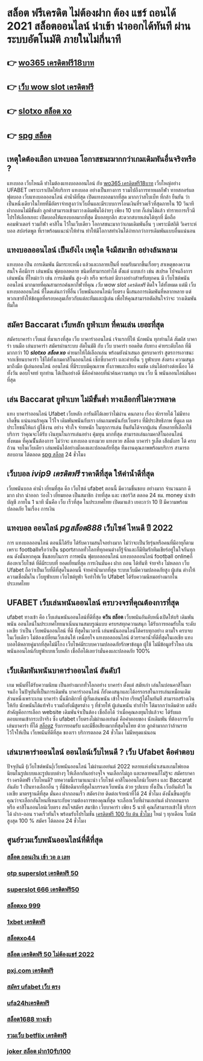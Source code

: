# สล็อต ฟรีเครดิต ไม่ต้องฝาก ต้อง แชร์ ถอนได้ 2021  สล็อตออนไลน์  นำเข้า   นำออกได้ทันที ผ่านระบบอัตโนมัติ  ภายในไม่กี่นาที 

## 👉 [wo365 เครดิตฟรี18บาท](https://www.ufaeat.com/register/)
## 👉 [เว็บ wow slot เครดิตฟรี](https://www.ufaeat.com/regis-ufabet-master-free/)
## 👉 [slotxo สล็อต xo](https://www.ufaeat.com/register/)
## 👉 [spg สล็อต](https://www.ufaeat.com/credit-free-50/)

##  เหตุใดต้องเลือก แทงบอล โอกาสชนะมากกว่าเกมเดิมพันอื่นจริงหรือ ?

แทงบอล เว็บไหนดี ทำไมต้องแทงบอลออนไลน์ กับ [wo365 เครดิตฟรี18บาท](https://www.ufaeat.com/regis-ufabet-master-free/)  เว็บใหญ่อย่าง UFABET เพราะเราเปิดให้บริการ แทงบอล อย่างเป็นทางการ รวมไปถึงการทายผลกีฬา ทายสกอร์ผลฟุตบอล เว็บแทงบอลออนไลน์  ค่าน้ำดีที่สุด เปิดแทงบอลมากที่สุด มากกว่าสโบเบ็ท ที่กล้า  ยืนยัน ว่าเป็นหนึ่งเดียวในไทยที่มีอัตราจ่ายสูงกว่าเว็บอื่นและมีระบบการโอนเงินที่รวดเร็วที่สุดภายใน 10 วินาที ฝากถอนไม่มีขั้นต่ำ ลูกค้าสามารถเข้ามาวางเดิมพันได้ง่ายๆ เพียง 10 บาท ก็เล่นได้แล้ว ทำรายการเร็วมีโปรให้เลือกเยอะ เปิดบอลให้แทงบอลมากที่สุด มีบอลทุกลีก  สะดวกสบายเล่นได้ทุกที่ มือถือ คอมพิวเตอร์ รวมกีฬา คาสิโน ไว้ในเว็บเดียว โอกาสชนะมากว่าเกมเดิมพันอื่น ๆ เพราะมีสถิติ วิเคราะห์บอล สปอร์ตพูล ที่เราพร้อมแนะนำให้ท่าน ทำให้มีโอกาสทำเงินได้ง่ายกกว่าการเดิมพันแบบอื่นแน่นอน


##  แทงบอลออนไลน์  เป็นยังไง เหตุใด จึงมีสมาชิก  อย่างล้นหลาม

แทงบอล เป็น การเดิมพัน มีมาระยะหนึ่ง แล้วและกลายเป็นที่ ยอมรับมากขึ้นเรื่อยๆ  สาเหตุของความสนใจ คือมีการ เล่นพนัน ฟุตบอลหลาย ชนิดที่สามารถทำได้ ตั้งแต่ แบบเก่า เช่น สเปรด ไปจนถึงการ เล่นพนัน ที่ใหม่กว่า เช่น การเดิมพัน สูง-ต่ำ หรือ พาร์เลย์  มีบางอย่างสำหรับทุกคน มี เว็บไซต์พนันออนไลน์ มากมายที่คุณสามารถค้นหากีฬาที่คุณ *เว็บ wow slot เครดิตฟรี* ติดใจ ได้ทั้งหมด แต่มี เว็บแทงบอลออนไลน์ ที่โดดเด่นกว่าที่อื่น เว็บพนันออนไลน์เว็บตรง นี้เสนอการเดิมพันที่หลากหลาย แต่พวกเขายังให้ข้อมูลที่ครอบคลุมเกี่ยวกับแต่ละทีมและผู้เล่น เพื่อให้คุณสามารถตัดสินใจว่าจะ วางเดิมพัน ทีมใด

## สมัคร Baccarat  เว็บหลัก  ยูฟ่าเบท ที่คนเล่น เยอะที่สุด

สมัครบาคาร่า  เว็บแม่   ที่มาแรงที่สุด เว็บ  บาคาร่าออนไลน์ เจ้าแรกที่ให้ นักพนัน  ทุกท่านได้  สัมผัส บาคาร่า บนมือ เล่นบาคาร่า สมัครผ่านระบบ อัตโนมัติ กับ เว็บ บาคาร่า ยอดฮิต  กับทาง ค่ายระดับโลก ที่มีมากกว่า 10 ***slotxo สล็อต xo*** ค่ายมาให้ได้เลือกเล่น พร้อมยังนำเสนอ สูตรบาคาร่า สูตรการเอาชนะ จากเซียนบาคาร่า ใช้ได้ทั้งเกมคาสิโนออนไลน์ เซ็กซี่บาคาร่า และค่ายอื่น ๆ ยูฟ่าเบท ส่งตรง  ความสนุกมาถึงมือ  ผู้เล่นออนไลน์  ออนไลน์ ที่มีระบบมีคุณภาพ ทั้งภาพและเสียง คมชัด เล่นได้อย่างต่อเนื่อง  ได้ทั้งวัน  ตอบโจทย์  ทุกท่าน  ได้เป็นอย่างดี นี่คือคำตอบที่น่าค้นความสนุก บน เว็บ นี้ พนันออนไลน์มั่นคงที่สุด

## เล่น Baccarat  ยูฟ่าเบท ไม่มีขั้นต่ำ ทางเลือกที่ไม่ควรพลาด

แทง บาคาร่าออนไลน์  Ufabet เว็บหลัก การันตีได้เลยว่าไม่ผ่าน คนกลาง เรื่อง หักรายได้ ไม่มีทางเกิดขึ้น แน่นอนถ้าคุณ ไว้ใจ  เดิมพันพนันกับเรา เล่นเกมพนันกับเว็บตรง ที่มีประสิทธิภาพ  ที่ดูแล ผลประโยชน์ให้แก่ ผู้ใช้งาน อย่าง จริงใจ จ่ายหนัก ในทุกการเล่น ยืนยันได้จากผู้เล่น ทั้งหลายที่เลือกใช้บริการ ว่าคุณจะได้รับ เงินทุนในการเล่นอย่าง คุ้มทุน มากที่สุด สามารถเล่นเกมคาสิโนออนไลน์ ทั้งหมด ที่คุณนีั้นต้องการ ไม่ว่าจะ แทงบอล แทงมวย แทงหวย สล็อต บาคาร่า รูเล็ต เสือมังกร ได้ ครบถ้วน จบในเว็บเดียว เล่นพนันได้อย่างมั่งคงและปลอดภัยที่สุด ทีมงานคุณภาพพร้อมบริการ สามารถ สอบถาม ได้ตลอด [spg สล็อต](https://www.ufaeat.com/ufabet-master-login/) 24 ชั่วโมง

## เว็บบอล ***ivip9 เครดิตฟรี*** ราคาดีที่สุด ให้ค่าน้ำดีที่สุด

 เว็บพนันบอล   ค่าน้ำ  เยี่ยมที่สุด คือ   เว็บไซต์  ufabet   ตอนนี้  มีความชื่นชอบ  อย่างมาก จำนวนมาก   ดีมาก ฝาก   นำออก  ว่องไว  เยี่ยมยอด เป็นสมาชิก ง่ายที่สุด  และ  เซอร์วิส  ตลอด 24 ชม.   money  นำเข้า บัญชี  ภายใน  1 นาที   นั้นคือ  เว็บ   เร็วที่สุด  ในประเทศไทย  เปิดมาแล้ว  เยอะกว่า  10 ปี  มีความพร้อมปลอดภัย ในเรื่อง การเงิน 

## แทงบอล ออนไลน์  ***pgสล็อต888*** เว็บไซค์ ไหนดี ปี 2022

การ แทงบอลออนไลน์ ตอนนี้ได้รับ ได้รับความสนใจอย่างมาก ไม่ว่าจะเป็นวัยรุ่นหรือคนที่มีอายุก็ตาม เพราะ footballหรือว่าเป็น sportสากลทั่วโลกที่ทุกคนต่างก็รู้จักและก็มีทีมรักทีมเชียร์อยู่ในใจกันทุกคน ดังนั้นหากคุณ ชื่นชอบในการ การพนัน ฟุตบอลออนไลน์ แทงบอลออนไลน์ football onlineก็ต้องหาเว็บไซต์ ที่ดีมีระบบที่ ยอดเยี่ยมที่สุด การเงินมั่นคง  ฝาก  ถอน ได้ทันที จ่ายจริง  ไม่หลอก เว็บ Ufabet ถือว่าเป็นเว็บที่ดีที่สุดในตอนนี้ จ่ายค่าน้ำมากที่สุด ระบบเว็บมีความปลอดภัยสูง  ผู้เล่น ต่างให้ความเชื่อมั่นใน เว็บยูฟ่าเบท เว็บไซต์ยูฟ่า จึงทำให้เว็บ Ufabet ได้รับความนิยมอย่างมากในประเทศไทย

## UFABET  เว็บเล่นพนันออนไลน์ ครบวงจรที่คุณต้องการที่สุด

ufabet ทางเข้า คือ  เว็บเล่นพนันออนไลน์ที่ดีที่สุด **ควีน สล็อต** เว็บพนันอันดับหนึ่งเปิดให้บริ เดิมพันพนัน ออนไลน์ในประเทศไทยมาเนิ่นนานสมบรูณ์แบบ ครบรสทุกความสนุก ได้รับการยอมรับใน ระดับเอเชีย ว่าเป็น  เว็บพนันออนไลน์ ที่ดี ที่สุดในเวลานี้ เล่นพนันออนไลน์ได้ครบทุกอย่าง ตามใจ ครบจบในเว็บเดียว ไม่ต้องเปลี่ยนเว็บเล่นให้ เหนื่อยใจ   แทงบอลออนไลน์  ด้วยราคาน้ำที่ดีที่สุดในเอเชีย แทงบอลได้หลายคู่มากที่สุดไม่มีโกง เว็บไซค์มีระบบความปลอดภัยรักษาข้อมูล ผู้ใช้ ไม่มีข้อมูลรั่วไหล เล่นพนันออนไลน์กับยูฟ่าเบทเว็บหลัก เชื่อถือได้เลยว่ามั่นคงและปลอดภัย 100% 


##  เว็บเดิมพันพนันบาคาร่าออนไลน์  อันดับ1

เกม พนันที่ได้รับความนิยม เป็นอย่างมากทั่วโลกอย่าง  บาคาร่า ตั้งแต่ สมัยเก่า เล่นในบ่อนคาสิโนมาจนถึง ในปัจุบันที่เป็นการเดิมพัน บาคาร่าออนไลน์ ก็ยังคงสนุกและได้อรรถรสในการเล่นเหมือนเดิม ส่วนหนึ่งเพราะเกม บาคาร่า นั้นมีกติกาที่ ผู้เริ่มเล่นพนัน  เข้าใจง่าย  เรียนรู้ได้ในทันที  สามารถสร้างเงิน ให้กับ นักพนันได้แท้จริง รวมถึงยังมีสูตรต่าง ๆ ที่ช่วยให้ ผู้เล่นพนัน ทำกำไร ได้มากกว่าเดิมด้วย แต่สิ่งสำคัญคือการเลือก website เดิมพันจำเป็นต้อง เชื่อถือได้ ว่าเมื่อคุณลงทุนไปแล้วจะ ได้รับผลตอบแทนเข้ากระเป๋าจริง ซึ่ง  ufabet เว็บตรงไม่ผ่านเอเย่นต์  คือคำตอบของ นักเดิมพัน ที่ต้องการเว็บเล่นบาคาร่า ที่ได้ [สล็อตz](https://www.ufaeat.com/) รับการยอมรับ และมีชื่อเสียงมากที่สุดในไทย ด้วย ลูกค้ามากกว่าล้านราย ไว้ใจให้เป็น  เว็บพนันที่ดีที่สุด ของเรา บริการตลอด 24 ชั่วโมง ไม่มีหยุดแน่นอน

## เล่นบาคาร่าออนไลน์ ออนไลน์เว็บไหนดี ?  เว็บ Ufabet  คือคำตอบ

ปัจจุบันมี {เว็บไซต์พนัน|เว็บพนันออนไลน์ ไม่ผ่านเอเย่นต์ 2022  หลายแห่งที่นำเสนอเกมไพ่ยอดนิยมในรูปแบบและรูปแบบต่างๆ ให้เลือกกันอย่างจุใจ จนเลือกไม่ถูก และหลายคนก็ไม่รู้จะ  สมัครบาคาร่า เครดิตฟรี เว็บไหนดี? บทความนี้เรามาแนะนำ เว็บไซต์ คาสิโนออนไลน์เว็บตรง และ Baccarat อันดับ 1 เป็นทางเลือกอื่น ๆ ที่มีข้อดีมากที่สุดในบรรดาเว็บพนัน ด้วย  รูปแบบ  ทั้งเป็น  เว็บอันดับ1   ในเอเชีย มาตรฐานดีที่สุด มั่นคง ฝากถอนเร็ว  สมัครง่าย ติดต่อเจ้าหน้าที่ได้ 24 ชั่วโมง  ดังนั้นขึ้นอยู่กับคุณว่าจะเลือกอันไหนที่เหมาะกับความต้องการของคุณที่สุด จะเลือกเว็บที่ผ่านเอเย่นต์ ฝากถอนยาก หรือ คาสิโนออนไลน์เว็บตรง สนใจสมัคร สมาชิก เว็บบาคาร่า  เพียง 5 นาที คุณก็สามารถเข้าใช้ บริการได้ ฝาก-ถอน รวดเร็วทันใจ พร้อมรับโปรโมชั่น [เครดิตฟรี 100 รับ ต้น ชั่วโมง](https://www.ufaeat.com/ทางเข้ายูฟ่าเบท-ufabet/) ใหม่ ๆ ทุกเดือน โบนัส สูงสุด 100 % สมัคร ได้ตลอด 24 ชั่วโมง

## ศูนย์รวมเว็บพนันออนไลน์ที่ดีที่สุด

### [สล็อต ถอนเงิน เข้า วอ ล เลท](https://atom.io/themes/ทางเข้า%20ufaeat%20asia999%20เครดิตฟรี%2040%20ล่าสุด%20008%20สล็อต%20เว็บตรง%20100%)
### [otp superslot เครดิตฟรี 50](https://atom.io/themes/ทางเข้า%20ufaeat%20เว็บ%20พนันออนไลน์%20สล็อต%20888%20008%20สล็อต%20เว็บตรง%20100%)
### [superslot 666 เครดิตฟรี50](https://atom.io/themes/ทางเข้า%20ufaeat%20เครดิตฟรี100%20008%20สล็อต%20เว็บตรง%20100%)
### [สล็อตxo 999](https://atom.io/themes/ทางเข้า%20ufaeat%20เครดิตฟรี50ยืนยันเบอร์2022ล่าสุด%20008%20สล็อต%20เว็บตรง%20100%)
### [1xbet เครดิตฟรี](https://atom.io/themes/ทางเข้า%20ufaeat%20sa%20gaming%20vip%20เครดิตฟรี%20008%20สล็อต%20เว็บตรง%20100%)
### [สล็อตxo44](https://atom.io/themes/ทางเข้า%20ufaeat%20สล็อต%20pg%20เว็บตรง%20008%20สล็อต%20เว็บตรง%20100%)
### [สล็อต เครดิตฟรี 50 ไม่ต้องแชร์ 2022](https://atom.io/themes/ทางเข้า%20ufaeat%20สล็อต789ฝากถอนไม่มีขั้นต่ํา%20008%20สล็อต%20เว็บตรง%20100%)
### [pxj.com เครดิตฟรี](https://atom.io/themes/ทางเข้า%20ufaeat%20สล็อต%20ทดลองเล่น%20008%20สล็อต%20เว็บตรง%20100%)
### [สมัคร ufabet เว็บ ตรง](https://atom.io/themes/ทางเข้า%20ufaeat%20ae%20gaming%20เครดิตฟรี%2050%20008%20สล็อต%20เว็บตรง%20100%)
### [ufa24hเครดิตฟรี](https://atom.io/themes/ทางเข้า%20ufaeat%20mbสล็อต%20008%20สล็อต%20เว็บตรง%20100%)
### [สล็อต1688 ทางเข้า](https://atom.io/themes/ทางเข้า%20ufaeat%20สล็อต%20ทดลองเล่นฟรี%20008%20สล็อต%20เว็บตรง%20100%)
### [รวมเว็บ betflix เครดิตฟรี](https://atom.io/themes/ทางเข้า%20ufaeat%20สล็อตเติมtrue%20wallet%20ไม่มีขั้นต่ํา2021เครดิตฟรี%20008%20สล็อต%20เว็บตรง%20100%)
### [joker สล็อต ฝาก10รับ100](https://atom.io/themes/ทางเข้า%20ufaeat%20pgสล็อต99%20008%20สล็อต%20เว็บตรง%20100%)